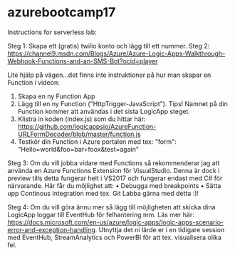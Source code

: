 # azurebootcamp17
Instructions for serverless lab:

Steg 1: Skapa ett (gratis) twilio konto och lägg till ett nummer.
Steg 2: https://channel9.msdn.com/Blogs/Azure/Azure-Logic-Apps-Walkthrough-Webhook-Functions-and-an-SMS-Bot?ocid=player

Lite hjälp på vägen...det finns inte instruktioner på hur man skapar en Function i videon:
1. Skapa en ny Function App
2. Lägg till en ny Function ("HttpTrigger-JavaScript"). Tips! Namnet på din Function kommer att användas i det sista LogicApp steget.
3. Klistra in koden (index.js) som du hittar här: https://github.com/logicappsio/AzureFunction-URLFormDecoder/blob/master/function.js
4. Testkör din Function i Azure portalen med tex: "form": "Hello=world&foo=bar+foox&test=again"

Steg 3: Om du vill jobba vidare med Functions så rekommenderar jag att använda en Azure Functions Extension för VisualStudio. Denna är dock i preview tills detta fungerar helt i VS2017 och fungerar endast med C# för närvarande. Här får du möjlighet att:
	• Debugga med breakpoints
	• Sätta upp Continous Integration med tex. Git
Labba gärna med detta :)!

Steg 4: Om du vill göra ännu mer så lägg till möjligheten att skicka dina LogicApp loggar till EventHub för felhantering mm. Läs mer här: https://docs.microsoft.com/en-us/azure/logic-apps/logic-apps-scenario-error-and-exception-handling. Utnyttja det ni lärde er i en tidigare session med EventHub, StreamAnalytics och PowerBI för att tex. visualisera olika fel.

